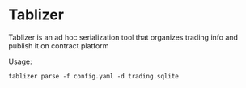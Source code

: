 # Tablizer

Tablizer is an ad hoc serialization tool that organizes trading info and publish it on contract platform

Usage:

```shell
tablizer parse -f config.yaml -d trading.sqlite
```
